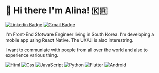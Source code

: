 # 👋 Hi there I'm Alina! 🇰🇷


[![Linkedin Badge](https://img.shields.io/badge/-LinkedIn-blue?style=flat-square&logo=Linkedin&logoColor=white&link=https://www.linkedin.com/in/soyeon-lee-b74353239/)](https://www.linkedin.com/in/soyeon-lee-b74353239/) [![Gmail Badge](https://img.shields.io/badge/Gmail-d14836?style=flat-square&logo=Gmail&logoColor=white&link=mailto:snugyun01@gmail.com)](mailto:snugyun01@gmail.com)


 I'm Front-End Sfotware Engineer living in South Korea.
 I'm developing a mobile app using React Native. 
 The UX/UI is also interestring.
 
 
 I want to communiate with poeple from all over the world and also to experience various thing.
 
 
 
 
<img alt="Html" src ="https://img.shields.io/badge/HTML5-E34F26.svg?&style=for-the-badge&logo=HTML5&logoColor=white"/> <img alt="Css" src ="https://img.shields.io/badge/CSS3-1572B6.svg?&style=for-the-badge&logo=CSS3&logoColor=white"/> <img alt="JavaScript" src ="https://img.shields.io/badge/JavaScriipt-F7DF1E.svg?&style=for-the-badge&logo=JavaScript&logoColor=black"/> <img alt="Python" src ="https://img.shields.io/badge/Python-3776AB.svg?&style=for-the-badge&logo=Python&logoColor=white"/> <img alt="Flutter" src ="https://img.shields.io/badge/Flutter-02569B.svg?&style=for-the-badge&logo=Flutter&logoColor=white"/> <img alt="Android" src ="https://img.shields.io/badge/Android-3DDC84.svg?&style=for-the-badge&logo=Android&logoColor=black"/>
